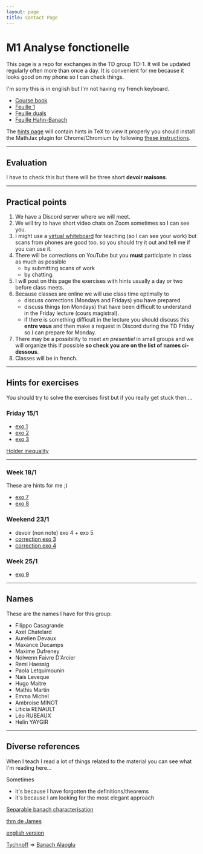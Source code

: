 ```yaml
---
layout: page
title: Contact Page
---
```


# M1 Analyse fonctionelle

This page is a repo for exchanges 
in the TD group TD-1. It will be updated regularly
often more than once a day. It is convenient for
me because it looks good on my phone so I can  check things.


I'm sorry 
this is in english but I'm not having  my french keyboard.

- [Course
    book](https://perso.telecom-paristech.fr/decreuse/_downloads/44d14d51b5d8b66b4a3aa0f6e9d2f9e0/analyse-fonctionnelle.pdf)
- [Feuille 1](./td1-lp.pdf)
- [Feuille duals](./td_duals.pdf)
- [Feuille Hahn-Banach](./td3-Hahn-Banach-bis.pdf)

The [hints page](https://github.com/macbuse/macbuse.github.io/blob/master/FN_ANAL/hints.md) will contain hints in TeX
to view it properly you should install the MathJax plugin
for Chrome/Chromium by following 
[these instructions](https://github.com/orsharir/github-mathjax/issues/37).


--- 

## Evaluation

I have to check this but there will be three short 
**devoir maisons**.


---

## Practical points

1. We have a Discord server where we will meet.
1. We will try to have short video chats on Zoom sometimes so I can see you.
1. I might use a [virtual whiteboard](https://awwapp.com/#)
for teaching (so I can see your work) but scans from phones are good too.
so you should try it out and tell me if you can use it.
1. There will be corrections on YouTube but you **must** participate in class
   as much as possible 
   - by submitting scans of work 
   - by chatting.
1. I will post on this page the exercises with hints usually a day or two before class meets. 
1. Because classes are online we will use class time optimally to
   - discuss corrections (Mondays and Fridays) you have prepared
   - discuss things (on Mondays) that have been difficult to understand in the Friday lecture (cours magistral).
   - if there is something difficult in the lecture you should discuss this **entre vous** and then make a request in Discord during the TD Friday so I can prepare for Monday.  
1. There may be a possibility to meet *en presentiel* in small groups and we will organize this if possible **so check you are on the list of
names ci-dessous**.
1. Classes will be in french.


---

## Hints for exercises 

You should try to solve the exercises first
but if you really get stuck then....

### Friday 15/1

- [exo 1](https://math.stackexchange.com/questions/242779/limit-of-lp-norm)
- [exo
    2](https://math.stackexchange.com/questions/386381/if-f-in-l-p-cap-l-q-1-leq-p-r-q-infty-then-f-in-l-r)
- [exo
    3](https://math.stackexchange.com/questions/1368174/separability-of-lp-spaces)


[Holder inequality](https://en.wikipedia.org/wiki/H%C3%B6lder%27s_inequality)


---

### Week 18/1

These are hints for me ;)


- [exo 7](https://en.wikipedia.org/wiki/Tychonoff%27s_theorem)
- [exo 8](https://math.stackexchange.com/questions/660418/why-is-l-infty-not-separable/660422#:~:text=is%20an%20uncontably%20infinite%20collection,%E2%84%93%E2%88%9E%20is%20not%20separable.)

### Weekend 23/1

- devoir (non note)  exo 4 + exo 5 
- [correction exo 3](./corr_exo3.pdf)
- [correction exo 4](./corr_exo4.pdf)

### Week 25/1

- [exo 9](https://math.stackexchange.com/questions/868787/dual-of-l-infty-is-not-l1)

---
## Names

These are the names I have for this group:

- Filippo Casagrande 
- Axel Chatelard 
- Aurelien Devaux 
- Maxance Ducamps 
- Maxime Dufreney 
- Nolwenn Faivre D'Arcier 
- Remi Haessig 
- Paola Letquimounin 
- Nais Leveque 
- Hugo Maitre 
- Mathis Martin 
- Emma Michel 
- Ambroise MINOT
- Liticia RENAULT
- Léo RUBEAUX
- Helin YAYGIR

---

## Diverse references


When I teach I read a lot of things related to the material
you can see what I'm reading here... 

Sometimes 

- it's because I have forgotten the definitions/theorems
- it's because I am looking for the most elegant approach

[Separable banach characterisation](https://www.jstor.org/stable/2161889?seq=1)

[thm de James](https://fr.wikipedia.org/wiki/Th%C3%A9or%C3%A8me_de_James)

[english version](https://en.wikipedia.org/wiki/James%27s_theorem)

[Tychnoff](https://en.wikipedia.org/wiki/Tychonoff%27s_theorem)
=> [Banach
Alaoglu](https://en.wikipedia.org/wiki/Banach%E2%80%93Alaoglu_theorem)
